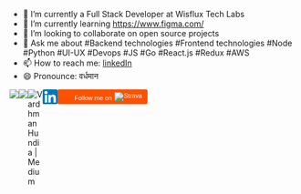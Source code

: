 - 🔭 I’m currently a Full Stack Developer at Wisflux Tech Labs
- 🌱 I’m currently learning https://www.figma.com/
- 👯 I’m looking to collaborate on open source projects
- 💬 Ask me about #Backend technologies #Frontend technologies #Node #Python #UI-UX #Devops #JS #Go #React.js #Redux #AWS
- 📫 How to reach me: [linkedIn](linkedin.com/in/vardhman-hundia)
- 😄 Pronounce: वर्धमान
<!-- - ⚡ Fun fact: Did you know how many total programming languages? – it’s 698 and still counting. -->



<img align="left" src="https://github-readme-stats.vercel.app/api?username=vardhmanhundia&show_icons=true&line_height=24&theme=dark&count_private=true&include_all_commits=true&custom_title=%23%20GitHub%20Stats%20%E2%9C%85" />


<img align="left" src="https://github-readme-stats.vercel.app/api/top-langs/?username=vardhmanhundia&theme=dark&layout=compact&langs_count=10&custom_title=%23%20Most%20Used%20Languages%20%F0%9F%91%A8%F0%9F%8F%BD%E2%80%8D%F0%9F%92%BB&card_width=445" />

<a href="https://gitlab.com/vardhman123">
    <img align="left" alt="Vardhman Hundia | Medium" width="26px" src="https://about.gitlab.com/images/press/logo/png/gitlab-icon-rgb.png" />
  </a>

<a href="https://www.linkedin.com/in/vardhman-hundia/">
    <img align="left" alt="Vardhman Hundia | Linkedin" width="26px" src="https://github.com/UtkarshChaurasia/UtkarshChaurasia/blob/master/Assets/Icons/Linkedin.svg" />
  </a>

<a style="display:inline-block;background-color:#FC5200;color:#fff;padding:5px 10px 5px 30px;font-size:11px;font-family:Helvetica, Arial, sans-serif;white-space:nowrap;text-decoration:none;background-repeat:no-repeat;background-position:10px center;border-radius:3px;background-image:url('http://badges.strava.com/logo-strava-echelon.png')" href='http://strava.com/athletes/98266638' target="_clean">
  Follow me on
  <img src='http://badges.strava.com/logo-strava.png' alt='Strava' style='margin-left:2px;vertical-align:text-bottom' height=13 width=51 />
</a>
